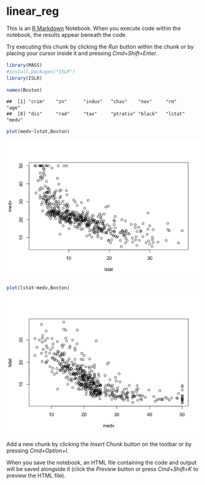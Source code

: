 linear\_reg
================

This is an [R Markdown](http://rmarkdown.rstudio.com) Notebook. When you execute code within the notebook, the results appear beneath the code.

Try executing this chunk by clicking the *Run* button within the chunk or by placing your cursor inside it and pressing *Cmd+Shift+Enter*.

``` r
library(MASS)
#install.packages("ISLR")
library(ISLR)
```

``` r
names(Boston)
```

    ##  [1] "crim"    "zn"      "indus"   "chas"    "nox"     "rm"      "age"    
    ##  [8] "dis"     "rad"     "tax"     "ptratio" "black"   "lstat"   "medv"

``` r
plot(medv~lstat,Boston)
```

![](linear_reg_notebook_files/figure-markdown_github/unnamed-chunk-2-1.png)

``` r
plot(lstat~medv,Boston)
```

![](linear_reg_notebook_files/figure-markdown_github/unnamed-chunk-2-2.png)

Add a new chunk by clicking the *Insert Chunk* button on the toolbar or by pressing *Cmd+Option+I*.

When you save the notebook, an HTML file containing the code and output will be saved alongside it (click the *Preview* button or press *Cmd+Shift+K* to preview the HTML file).
